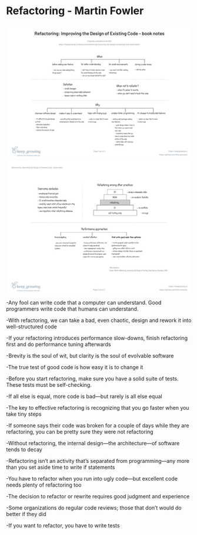 # Refactoring - Martin Fowler

![Summary](../images/refactoring1.png) 
![Summary](../images/refactoring2.png) 

-Any fool can write code that a computer can understand. Good programmers write code that humans can understand. 

-With refactoring, we can take a bad, even chaotic, design and rework it into well-structured code 

-If your refactoring introduces performance slow-downs, finish refactoring first and do performance tuning afterwards 

-Brevity is the soul of wit, but clarity is the soul of evolvable software 

-The true test of good code is how easy it is to change it 

-Before you start refactoring, make sure you have a solid suite of tests. These tests must be self-checking. 

-If all else is equal, more code is bad—but rarely is all else equal 

-The key to effective refactoring is recognizing that you go faster when you take tiny steps 

-If someone says their code was broken for a couple of days while they are refactoring, you can be pretty sure they were not refactoring 

-Without refactoring, the internal design—the architecture—of software tends to decay 

-Refactoring isn’t an activity that’s separated from programming—any more than you set aside time to write if statements 

-You have to refactor when you run into ugly code—but excellent code needs plenty of refactoring too 

-The decision to refactor or rewrite requires good judgment and experience 

-Some organizations do regular code reviews; those that don’t would do better if they did 

-If you want to refactor, you have to write tests 
